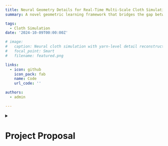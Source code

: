```yaml
---
title: Neural Geometry Details for Real-Time Multi-Scale Cloth Simulation
summary: A novel geometric learning framework that bridges the gap between fast coarse cloth simulation and detailed yarn-level dynamics using neural networks and parametric surface reconstruction for real-time applications.

tags:
  - Cloth Simulation
date: '2024-10-09T00:00:00Z'

# image:
#   caption: Neural cloth simulation with yarn-level detail reconstruction
#   focal_point: Smart
#   filename: featured.png

links:
  - icon: github
    icon_pack: fab
    name: Code
    url_code: ''

authors:
  - admin

---
```


<details>
<summary><h1>Project Proposal</h1></summary>

### Description of Problem

Current cloth simulation methods face a fundamental trade-off: 
- **Coarse-resolution simulations** achieve real-time performance but lack fine geometric details like yarn-level wrinkles and fabric microstructure
- **High-resolution simulations** capturing yarn dynamics are computationally prohibitive for interactive applications
- **Existing wrinkle synthesis techniques** add visual detail but often lack physical accuracy and fail to capture the complex mechanical behavior of actual fabric microstructure

### Importance of Problem

Physically accurate, real-time cloth simulation with fine detail is critical for numerous applications including:
- Virtual try-on systems
- Video games
- VR/AR environments  
- Digital fashion design
- Film production

The ability to simulate yarn-level fabric behavior in real-time would enable more realistic virtual garments and improve the quality of interactive design tools. Moreover, understanding the relationship between coarse-scale dynamics and fine-scale fabric structure has implications for material science and textile engineering.

## Proposal

I propose a geometric learning framework that combines state-of-the-art coarse cloth simulation with learned yarn-level dynamics through parametric surface reconstruction. 

**Key insight:** Coarse simulation produces locally smooth 2D parametric surfaces that serve as a geometric canvas for fine details.

### Three-Level Approach:

1. **Coarse Level:** Take advantage of existing real-time physics simulators (e.g., XPBD, Position-Based Dynamics) for low-resolution cloth mesh

2. **Fine Level:** Train neural networks to predict yarn-level displacement fields as functions of coarse-level mechanical features (strain tensors, curvature, stretch, etc.)

3. **Reconstruction Level:** Apply geometric reconstruction through Coons patches or similar parametric surface interpolation to reconstruct high-resolution cloth by composing coarse geometry with learned fine displacements

This creates an efficient pipeline where expensive yarn simulation is replaced by learned predictors operating in the parametric space of the coarse surface and physics is preserved implicitly through the training and interpolation.

## Originality

The novelty lies in three key aspects:

1. **Geometric reconstruction framework:** Explicitly formulating fine detail prediction as learning displacement fields in parametric patch coordinates, with Coons-based interpolation for C0/C1 continuous reconstruction

2. **Physics-informed representation:** Learning yarn dynamics conditioned on physically meaningful coarse features rather than purely data-driven wrinkle synthesis

3. **Unified multi-scale approach:** Tight integration between classical physics simulation (coarse) and learned mechanics (fine) through a principled geometric interface

While coarse-to-fine methods and neural cloth simulation exist independently, the combination of parametric surface geometry, physics-informed learning of yarn mechanics, and patch-based reconstruction is novel.

## Relationship to Geometric Modeling

This work is fundamentally about geometric modeling at multiple scales. The approach:
- Leverages classical surface representation (parametric patches, ruled surfaces)
- Develops geometric interpolation schemes for multi-resolution reconstruction  
- Learns mappings between geometric/mechanical features at different scales

The parametric surface framework provides the mathematical structure connecting coarse and fine geometry, making this directly relevant to geometric modeling theory and practice.

## List of Goals

### First Update
**Literature review covering:**
- State-of-the-art cloth simulation methods (like PBD, XPBD, FEM-based, etc.)
- Neural cloth simulation and learning-based wrinkle synthesis
- Parametric surface reconstruction (like Coons patches, subdivision surfaces, displacement mapping, etc.)
- Yarn-level fabric mechanics and multi-scale textile simulation

**Implementation goal:**
- If possible, implement a baseline coarse cloth simulator using existing framework (e.g., XPBD implementation or Position-Based Dynamics)

### Second Update
**Complete the following milestones:**

1. **Dataset Generation:** Run high-resolution cloth simulations with yarn-level detail for a simple scenario (like hanging cloth, draping over sphere, etc.) to generate initial training dataset

2. **Neural Architecture Design:** Design neural network architecture for predicting yarn displacement fields from coarse features (preliminary design with input/output specifications)

3. **Model Training:** Implement and train initial neural model to predict fine displacements from coarse mechanical features

4. **Reconstruction Module:** Develop Coons patch reconstruction module to implement geometric interpolation for reconstructing high-res cloth from coarse mesh and learned displacements

5. **Preliminary evaluation:** Qualitative comparison of reconstructed cloth against ground truth yarn simulation, identify failure cases

### Final Submission

**Main Deliverable:**
Complete an end-to-end pipeline that integrates coarse simulation, learned prediction, and geometric reconstruction running in real-time or near-real-time (Hopefully with an interactive demo showing real-time simulation with learned yarn details).

**Quantitative evaluation through:**
- **Geometric error metrics:** vertex position error, normal deviation
- **Physical plausibility assessment:** strain energy comparison  
- **Performance benchmarks:** FPS, inference time breakdown

**Stretch Goals (if time permits):**
- Evaluate the feasibility of generalization across different draping scenarios with various fabric types
- Handle challenging cases like sharp folds or self-contact with fine details

</details>
